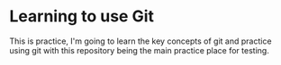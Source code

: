 # Learning to use Git

This is practice, I'm going to learn the key concepts of git and practice using git with this repository being the main practice place for testing.
